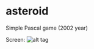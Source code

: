 # asteroid
Simple Pascal game (2002 year)

Screen:
![alt tag](https://raw.githubusercontent.com/mrygielski/asteroid/img.png)
